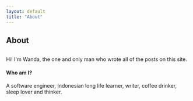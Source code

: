 ```yaml
---
layout: default
title: "About"
---
```


<div class="post">
	<h2 class="pageTitle">About</h2>
	<img src="{{ '/assets/img/profile.jpg' | prepend: site.baseurl }}" alt="">
	<p>Hi! I'm Wanda, the one and only man who wrote all of the posts on this site.</p>
	<h4>Who am I?</h4>
	<p>A software engineer, Indonesian long life learner, writer, coffee drinker, sleep lover and thinker.</p>
</div>
